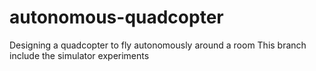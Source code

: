 autonomous-quadcopter
=====================

Designing a quadcopter to fly autonomously around a room
This branch include the simulator experiments
